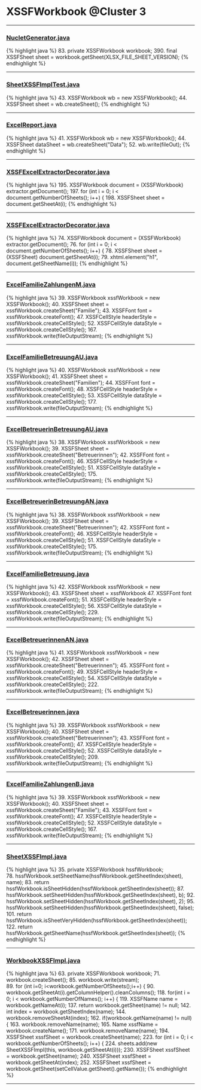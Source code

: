 # XSSFWorkbook @Cluster 3

***

### [NucletGenerator.java](https://searchcode.com/codesearch/view/46078634/)
{% highlight java %}
83. private XSSFWorkbook workbook;
390.   final XSSFSheet sheet = workbook.getSheet(XLSX_FILE_SHEET_VERSION);
{% endhighlight %}

***

### [SheetXSSFImplTest.java](https://searchcode.com/codesearch/view/72853788/)
{% highlight java %}
43. XSSFWorkbook wb = new XSSFWorkbook();
44. XSSFSheet sheet = wb.createSheet();
{% endhighlight %}

***

### [ExcelReport.java](https://searchcode.com/codesearch/view/71257075/)
{% highlight java %}
41. XSSFWorkbook wb = new XSSFWorkbook();
44. XSSFSheet dataSheet = wb.createSheet("Data");
52. wb.write(fileOut);
{% endhighlight %}

***

### [XSSFExcelExtractorDecorator.java](https://searchcode.com/codesearch/view/111785572/)
{% highlight java %}
195. XSSFWorkbook document = (XSSFWorkbook) extractor.getDocument();
197. for (int i = 0; i < document.getNumberOfSheets(); i++) {
198.     XSSFSheet sheet = document.getSheetAt(i);
{% endhighlight %}

***

### [XSSFExcelExtractorDecorator.java](https://searchcode.com/codesearch/view/111785572/)
{% highlight java %}
74. XSSFWorkbook document = (XSSFWorkbook) extractor.getDocument();
76. for (int i = 0; i < document.getNumberOfSheets(); i++) {
78.     XSSFSheet sheet = (XSSFSheet) document.getSheetAt(i);
79.     xhtml.element("h1", document.getSheetName(i));
{% endhighlight %}

***

### [ExcelFamilieZahlungenM.java](https://searchcode.com/codesearch/view/91974009/)
{% highlight java %}
39. XSSFWorkbook xssfWorkbook = new XSSFWorkbook();
40. XSSFSheet sheet = xssfWorkbook.createSheet("Familie");
43. XSSFFont font = xssfWorkbook.createFont();
47. XSSFCellStyle headerStyle = xssfWorkbook.createCellStyle();
52. XSSFCellStyle dataStyle = xssfWorkbook.createCellStyle();
167. xssfWorkbook.write(fileOutputStream);
{% endhighlight %}

***

### [ExcelFamilieBetreuungAU.java](https://searchcode.com/codesearch/view/91974021/)
{% highlight java %}
40. XSSFWorkbook xssfWorkbook = new XSSFWorkbook();
41. XSSFSheet sheet = xssfWorkbook.createSheet("Familien");
44. XSSFFont font = xssfWorkbook.createFont();
48. XSSFCellStyle headerStyle = xssfWorkbook.createCellStyle();
53. XSSFCellStyle dataStyle = xssfWorkbook.createCellStyle();
177. xssfWorkbook.write(fileOutputStream);
{% endhighlight %}

***

### [ExcelBetreuerinBetreuungAU.java](https://searchcode.com/codesearch/view/91974007/)
{% highlight java %}
38. XSSFWorkbook xssfWorkbook = new XSSFWorkbook();
39. XSSFSheet sheet = xssfWorkbook.createSheet("Betreuerinnen");
42. XSSFFont font = xssfWorkbook.createFont();
46. XSSFCellStyle headerStyle = xssfWorkbook.createCellStyle();
51. XSSFCellStyle dataStyle = xssfWorkbook.createCellStyle();
175. xssfWorkbook.write(fileOutputStream);
{% endhighlight %}

***

### [ExcelBetreuerinBetreuungAN.java](https://searchcode.com/codesearch/view/91974023/)
{% highlight java %}
38. XSSFWorkbook xssfWorkbook = new XSSFWorkbook();
39. XSSFSheet sheet = xssfWorkbook.createSheet("Betreuerinnen");
42. XSSFFont font = xssfWorkbook.createFont();
46. XSSFCellStyle headerStyle = xssfWorkbook.createCellStyle();
51. XSSFCellStyle dataStyle = xssfWorkbook.createCellStyle();
175. xssfWorkbook.write(fileOutputStream);
{% endhighlight %}

***

### [ExcelFamilieBetreuung.java](https://searchcode.com/codesearch/view/91974011/)
{% highlight java %}
42. XSSFWorkbook xssfWorkbook = new XSSFWorkbook();
43. XSSFSheet sheet = xssfWorkbook
47. XSSFFont font = xssfWorkbook.createFont();
51. XSSFCellStyle headerStyle = xssfWorkbook.createCellStyle();
56. XSSFCellStyle dataStyle = xssfWorkbook.createCellStyle();
229. xssfWorkbook.write(fileOutputStream);
{% endhighlight %}

***

### [ExcelBetreuerinnenAN.java](https://searchcode.com/codesearch/view/91974014/)
{% highlight java %}
41. XSSFWorkbook xssfWorkbook = new XSSFWorkbook();
42. XSSFSheet sheet = xssfWorkbook.createSheet("Betreuerinnen");
45. XSSFFont font = xssfWorkbook.createFont();
49. XSSFCellStyle headerStyle = xssfWorkbook.createCellStyle();
54. XSSFCellStyle dataStyle = xssfWorkbook.createCellStyle();
222. xssfWorkbook.write(fileOutputStream);
{% endhighlight %}

***

### [ExcelBetreuerinnen.java](https://searchcode.com/codesearch/view/91974026/)
{% highlight java %}
39. XSSFWorkbook xssfWorkbook = new XSSFWorkbook();
40. XSSFSheet sheet = xssfWorkbook.createSheet("Betreuerinnen");
43. XSSFFont font = xssfWorkbook.createFont();
47. XSSFCellStyle headerStyle = xssfWorkbook.createCellStyle();
52. XSSFCellStyle dataStyle = xssfWorkbook.createCellStyle();
209. xssfWorkbook.write(fileOutputStream);
{% endhighlight %}

***

### [ExcelFamilieZahlungenB.java](https://searchcode.com/codesearch/view/91974028/)
{% highlight java %}
39. XSSFWorkbook xssfWorkbook = new XSSFWorkbook();
40. XSSFSheet sheet = xssfWorkbook.createSheet("Familie");
43. XSSFFont font = xssfWorkbook.createFont();
47. XSSFCellStyle headerStyle = xssfWorkbook.createCellStyle();
52. XSSFCellStyle dataStyle = xssfWorkbook.createCellStyle();
167. xssfWorkbook.write(fileOutputStream);
{% endhighlight %}

***

### [SheetXSSFImpl.java](https://searchcode.com/codesearch/view/72854574/)
{% highlight java %}
35. private XSSFWorkbook hssfWorkbook;       
78.     hssfWorkbook.setSheetName(hssfWorkbook.getSheetIndex(sheet), name);
83.     return hssfWorkbook.isSheetHidden(hssfWorkbook.getSheetIndex(sheet));
87.     hssfWorkbook.setSheetHidden(hssfWorkbook.getSheetIndex(sheet), b);
92.         hssfWorkbook.setSheetHidden(hssfWorkbook.getSheetIndex(sheet), 2);
95.         hssfWorkbook.setSheetHidden(hssfWorkbook.getSheetIndex(sheet), false);
101. return hssfWorkbook.isSheetVeryHidden(hssfWorkbook.getSheetIndex(sheet));
122.     return hssfWorkbook.getSheetName(hssfWorkbook.getSheetIndex(sheet));
{% endhighlight %}

***

### [WorkbookXSSFImpl.java](https://searchcode.com/codesearch/view/72854562/)
{% highlight java %}
63. private XSSFWorkbook workbook;
71.     workbook.createSheet();
85.     workbook.write(stream);        
89.     for (int i=0; i<workbook.getNumberOfSheets();i++) {
90.       workbook.getSheetAt(i).getColumnHelper().cleanColumns();
118.     for(int i = 0; i < workbook.getNumberOfNames(); i++) {
119.         XSSFName name = workbook.getNameAt(i);
137.     return workbook.getSheet(name) != null;
142.     int index = workbook.getSheetIndex(name);
144.         workbook.removeSheetAt(index);
162.     if(workbook.getName(name) != null) {
163.         workbook.removeName(name);
165.     Name xssfName = workbook.createName();
171.     workbook.removeName(name);
194.   XSSFSheet xssfSheet = workbook.createSheet(name);
223.     for (int i = 0; i < workbook.getNumberOfSheets(); i++) {
224.         sheets.add(new SheetXSSFImpl(this, workbook.getSheetAt(i)));
230.     XSSFSheet xssfSheet = workbook.getSheet(name);
240.     XSSFSheet xssfSheet = workbook.getSheetAt(index);
252.     XSSFSheet xssfSheet = workbook.getSheet(setCellValue.getSheet().getName());
{% endhighlight %}

***

